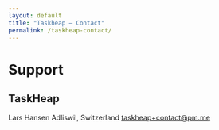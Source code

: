 ```yaml
---
layout: default
title: "Taskheap – Contact"
permalink: /taskheap-contact/
---
```


# Support

## TaskHeap

Lars Hansen
Adliswil, Switzerland
[taskheap+contact@pm.me](mailto:taskheap+contact@pm.me)
